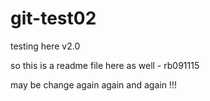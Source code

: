 # git-test02
testing here v2.0

so this is a readme file here as well - rb091115

may be change again again and again !!!
